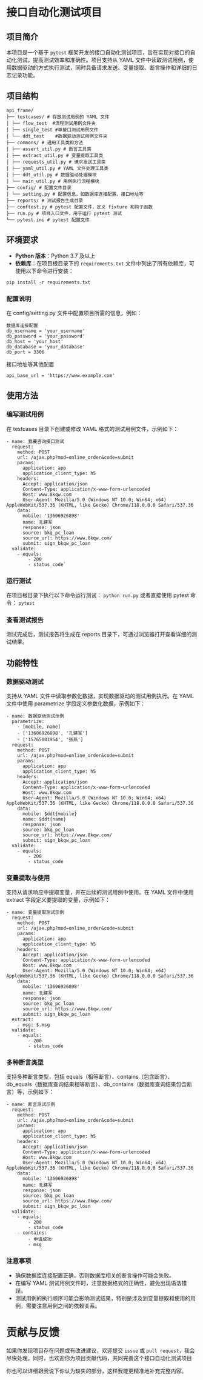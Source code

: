 # 接口自动化测试项目

## 项目简介
本项目是一个基于 `pytest` 框架开发的接口自动化测试项目，旨在实现对接口的自动化测试，提高测试效率和准确性。项目支持从 YAML 文件中读取测试用例，使用数据驱动的方式执行测试，同时具备请求发送、变量提取、断言操作和详细的日志记录功能。

## 项目结构
```
api_frame/
├── testcases/ # 存放测试用例的 YAML 文件
│ ├── flow_test  #流程测试用例文件夹
│ ├── single_test #单接口测试用例文件
│ └── ddt_test    #数据驱动测试用例文件夹
├── commons/ # 通用工具类和方法
│ ├── assert_util.py # 断言工具类
│ ├── extract_util.py # 变量提取工具类
│ ├── requests_util.py # 请求发送工具类
│ ├── yaml_util.py # YAML 文件处理工具类
│ ├── ddt_util.py # 数据驱动处理模块
│ └── main_util.py # 用例执行流程模块
├── config/ # 配置文件目录
│ └── setting.py # 配置信息，如数据库连接配置、接口地址等
├── reports/ # 测试报告生成目录
├── conftest.py # pytest 配置文件，定义 fixture 和钩子函数
├── run.py # 项目入口文件，用于运行 pytest 测试
└── pytest.ini # pytest 配置文件
```

## 环境要求
- **Python 版本**：Python 3.7 及以上
- **依赖库**：在项目根目录下的 `requirements.txt` 文件中列出了所有依赖库，可使用以下命令进行安装：
```
pip install -r requirements.txt
```

### 配置说明

在 config/setting.py 文件中配置项目所需的信息，例如：
```
数据库连接配置
db_username = 'your_username'
db_password = 'your_password'
db_host = 'your_host'
db_database = 'your_database'
db_port = 3306
```
接口地址等其他配置
```
api_base_url = 'https://www.example.com'
```

## 使用方法
### 编写测试用例
在 testcases 目录下创建或修改 YAML 格式的测试用例文件，示例如下：
```
- name: 我要咨询接口测试
  request:
    method: POST
    url: /ajax.php?mod=online_order&code=submit
    params:
      application: app
      application_client_type: h5
    headers:
      Accept: application/json
      Content-Type: application/x-www-form-urlencoded
      Host: www.8kqw.com
      User-Agent: Mozilla/5.0 (Windows NT 10.0; Win64; x64) AppleWebKit/537.36 (KHTML, like Gecko) Chrome/118.0.0.0 Safari/537.36
    data:
      mobile: '13606926898'
      name: 孔建军
      response: json
      source: bkq_pc_loan
      source_url: https://www.8kqw.com/
      submit: sign_bkqw_pc_loan
  validate:
    - equals:
        - 200
        - status_code`
```
        
### 运行测试
在项目根目录下执行以下命令运行测试：
```python run.py```
或者直接使用 pytest 命令：
```pytest```

### 查看测试报告
测试完成后，测试报告将生成在 reports 目录下，可通过浏览器打开查看详细的测试结果。

## 功能特性
### 数据驱动测试
支持从 YAML 文件中读取参数化数据，实现数据驱动的测试用例执行。在 YAML 文件中使用 parametrize 字段定义参数化数据，示例如下：
```
- name: 数据驱动测试示例
  parametrize:
    - [mobile, name]
    - ['13606926898', '孔建军']
    - ['15765001954', '张燕']
  request:
    method: POST
    url: /ajax.php?mod=online_order&code=submit
    params:
      application: app
      application_client_type: h5
    headers:
      Accept: application/json
      Content-Type: application/x-www-form-urlencoded
      Host: www.8kqw.com
      User-Agent: Mozilla/5.0 (Windows NT 10.0; Win64; x64) AppleWebKit/537.36 (KHTML, like Gecko) Chrome/118.0.0.0 Safari/537.36
    data:
      mobile: $ddt{mobile}
      name: $ddt{name}
      response: json
      source: bkq_pc_loan
      source_url: https://www.8kqw.com/
      submit: sign_bkqw_pc_loan
  validate:
    - equals:
        - 200
        - status_code
```

### 变量提取与使用
支持从请求响应中提取变量，并在后续的测试用例中使用。在 YAML 文件中使用 extract 字段定义要提取的变量，示例如下：
```
- name: 变量提取测试示例
  request:
    method: POST
    url: /ajax.php?mod=online_order&code=submit
    params:
      application: app
      application_client_type: h5
    headers:
      Accept: application/json
      Content-Type: application/x-www-form-urlencoded
      Host: www.8kqw.com
      User-Agent: Mozilla/5.0 (Windows NT 10.0; Win64; x64) AppleWebKit/537.36 (KHTML, like Gecko) Chrome/118.0.0.0 Safari/537.36
    data:
      mobile: '13606926898'
      name: 孔建军
      response: json
      source: bkq_pc_loan
      source_url: https://www.8kqw.com/
      submit: sign_bkqw_pc_loan
  extract:
    - msg: $.msg
  validate:
    - equals:
        - 200
        - status_code
```

### 多种断言类型
支持多种断言类型，包括 equals（相等断言）、contains（包含断言）、db_equals（数据库查询结果相等断言）、db_contains（数据库查询结果包含断言）等，示例如下：
```
- name: 断言测试示例
  request:
    method: POST
    url: /ajax.php?mod=online_order&code=submit
    params:
      application: app
      application_client_type: h5
    headers:
      Accept: application/json
      Content-Type: application/x-www-form-urlencoded
      Host: www.8kqw.com
      User-Agent: Mozilla/5.0 (Windows NT 10.0; Win64; x64) AppleWebKit/537.36 (KHTML, like Gecko) Chrome/118.0.0.0 Safari/537.36
    data:
      mobile: '13606926898'
      name: 孔建军
      response: json
      source: bkq_pc_loan
      source_url: https://www.8kqw.com/
      submit: sign_bkqw_pc_loan
  validate:
    - equals:
        - 200
        - status_code
    - contains:
        - 申请成功
        - msg
```
### 注意事项
* 确保数据库连接配置正确，否则数据库相关的断言操作可能会失败。
* 在编写 YAML 测试用例文件时，注意数据格式的正确性，避免出现语法错误。
* 测试用例的执行顺序可能会影响测试结果，特别是涉及到变量提取和使用的用例，需要注意用例之间的依赖关系。

# 贡献与反馈
如果你发现项目存在问题或有改进建议，欢迎提交 `issue` 或 `pull request`，我会尽快处理。同时，也欢迎你为项目贡献代码，共同完善这个接口自动化测试项目

你也可以详细跟我说下你认为缺失的部分，这样我能更精准地补充完整内容。 